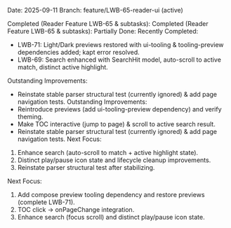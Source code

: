 Date: 2025-09-11
Branch: feature/LWB-65-reader-ui (active)

Completed (Reader Feature LWB-65 & subtasks):
Completed (Reader Feature LWB-65 & subtasks):
Partially Done:
Recently Completed:
- LWB-71: Light/Dark previews restored with ui-tooling & tooling-preview dependencies added; kapt error resolved.
- LWB-69: Search enhanced with SearchHit model, auto-scroll to active match, distinct active highlight.

Outstanding Improvements:
- Reinstate stable parser structural test (currently ignored) & add page navigation tests.
Outstanding Improvements:
- Reintroduce previews (add ui-tooling-preview dependency) and verify theming.
- Make TOC interactive (jump to page) & scroll to active search result.
- Reinstate stable parser structural test (currently ignored) & add page navigation tests.
Next Focus:
1. Enhance search (auto-scroll to match + active highlight state).
2. Distinct play/pause icon state and lifecycle cleanup improvements.
3. Reinstate parser structural test after stabilizing.

Next Focus:
1. Add compose preview tooling dependency and restore previews (complete LWB-71).
2. TOC click -> onPageChange integration.
3. Enhance search (focus scroll) and distinct play/pause icon state.
